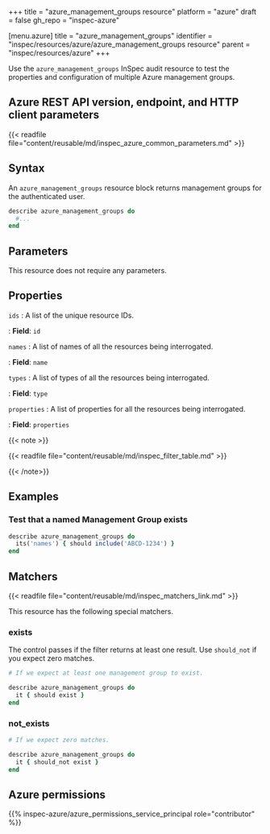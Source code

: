 +++
title = "azure_management_groups resource"
platform = "azure"
draft = false
gh_repo = "inspec-azure"

[menu.azure]
title = "azure_management_groups"
identifier = "inspec/resources/azure/azure_management_groups resource"
parent = "inspec/resources/azure"
+++

Use the `azure_management_groups` InSpec audit resource to test the properties and configuration of multiple Azure management groups.

## Azure REST API version, endpoint, and HTTP client parameters

{{< readfile file="content/reusable/md/inspec_azure_common_parameters.md" >}}

## Syntax

An `azure_management_groups` resource block returns management groups for the authenticated user.

```ruby
describe azure_management_groups do
  #...
end
```

## Parameters

This resource does not require any parameters.

## Properties

`ids`
: A list of the unique resource IDs.

: **Field**: `id`

`names`
: A list of names of all the resources being interrogated.

: **Field**: `name`

`types`
: A list of types of all the resources being interrogated.

: **Field**: `type`

`properties`
: A list of properties for all the resources being interrogated.

: **Field**: `properties`

{{< note >}}

{{< readfile file="content/reusable/md/inspec_filter_table.md" >}}

{{< /note>}}

## Examples

### Test that a named Management Group exists

```ruby
describe azure_management_groups do
  its('names') { should include('ABCD-1234') }
end
```

## Matchers

{{< readfile file="content/reusable/md/inspec_matchers_link.md" >}}

This resource has the following special matchers.

### exists

The control passes if the filter returns at least one result. Use `should_not` if you expect zero matches.

```ruby
# If we expect at least one management group to exist.

describe azure_management_groups do
  it { should exist }
end
```

### not_exists

```ruby
# If we expect zero matches.

describe azure_management_groups do
  it { should_not exist }
end
```

## Azure permissions

{{% inspec-azure/azure_permissions_service_principal role="contributor" %}}
